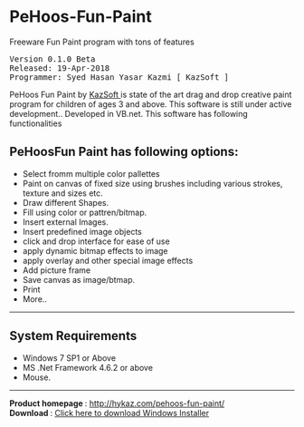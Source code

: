 # PeHoos-Fun-Paint
Freeware Fun Paint program with tons of features

<pre>
Version 0.1.0 Beta
Released: 19-Apr-2018
Programmer: Syed Hasan Yasar Kazmi [ KazSoft ]
</pre>
<p>
PeHoos Fun Paint by <a href="http://hykaz.com" target="_blank"> KazSoft </a> is state of the art drag and drop creative paint program for children of ages 3 and above. This software is still under active development.. Developed in VB.net. This software has following functionalities
</p>


 <h2> PeHoosFun Paint has following options: </h2>
<ul>
      <li> Select fromm multiple color pallettes  </li> 
      <li> Paint on canvas of fixed size using brushes including various strokes, texture and sizes etc. </li>
      <li> Draw different Shapes. </li>
      <li> Fill using color or pattren/bitmap. </li>
      <li> Insert external Images. </li>
      <li> Insert predefined image objects </li>
      <li> click and drop interface for ease of use </li>
      <li> apply dynamic bitmap effects to image  </li>
      <li> apply overlay and other special image effects  </li>
      <li> Add picture frame  </li>
      <li> Save canvas as image/btmap. </li>
      <li> Print </li> 
      <li> More..  </li>
</ul>

<hr />
<h2> System Requirements </h2>
 <ul>
     <li> Windows 7 SP1 or Above </li> 
     <li> MS .Net Framework 4.6.2 or above </li> 
     <li> Mouse. </li> 
 </ul>
<hr />
<b> Product homepage </b> :  <a href="http://hykaz.com/pehoos-fun-paint/" target="_blank"> http://hykaz.com/pehoos-fun-paint/ </a> <br />
<b> Download </b> :  <a href="hykaz.com/wp-content/uploads/downloads/2018/04/PeHoos-FunPaint-Setup.zip" target="_blank"> Click here to download Windows Installer </a>
